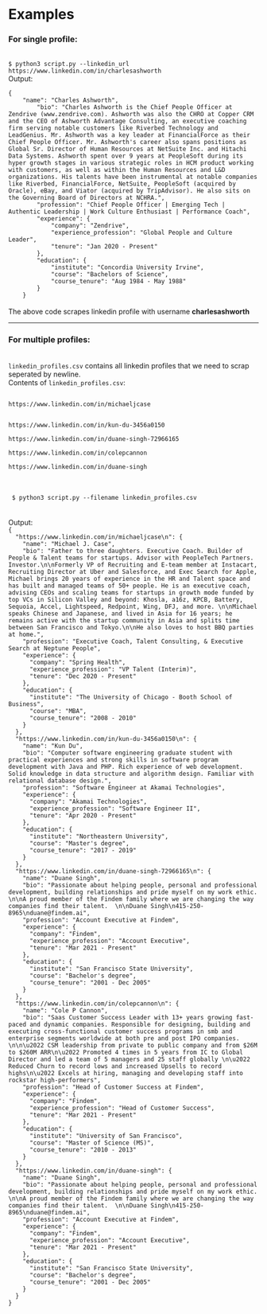 <br>
<div>
<h1>Examples</h1>
<h3><b>For single profile:</b></h3>
<br>
<code>$ python3 script.py --linkedin_url https://www.linkedin.com/in/charlesashworth</code>

<br>
Output: <br>
<code>
{
    "name": "Charles Ashworth",
        "bio": "Charles Ashworth is the Chief People Officer at Zendrive (www.zendrive.com). Ashworth was also the CHRO at Copper CRM and the CEO of Ashworth Advantage Consulting, an executive coaching firm serving notable customers like Riverbed Technology and LeadGenius. Mr. Ashworth was a key leader at FinancialForce as their Chief People Officer. Mr. Ashworth's career also spans positions as Global Sr. Director of Human Resources at NetSuite Inc. and Hitachi Data Systems. Ashworth spent over 9 years at PeopleSoft during its hyper growth stages in various strategic roles in HCM product working with customers, as well as within the Human Resources and L&D organizations. His talents have been instrumental at notable companies like Riverbed, FinancialForce, NetSuite, PeopleSoft (acquired by Oracle), eBay, and Viator (acquired by TripAdvisor). He also sits on the Governing Board of Directors at NCHRA.",
        "profession": "Chief People Officer | Emerging Tech | Authentic Leadership | Work Culture Enthusiast | Performance Coach",
        "experience": {
            "company": "Zendrive",
            "experience_profession": "Global People and Culture Leader",
            "tenure": "Jan 2020 - Present"
        },
        "education": {
            "institute": "Concordia University Irvine",
            "course": "Bachelors of Science",
            "course_tenure": "Aug 1984 - May 1988"
        }
    }
</code>
<br>
The above code scrapes linkedin profile with username <b>charlesashworth</b>
<hr>
<h3><b>For multiple profiles:</b></h3><br>
<code>linkedin_profiles.csv</code> contains all linkedin profiles that we need to scrap seperated by newline.
<br>
Contents of
<code>linkedin_profiles.csv</code>:
<code>
<br>
https://www.linkedin.com/in/michaeljcase
<br>
https://www.linkedin.com/in/kun-du-3456a0150 <br>
https://www.linkedin.com/in/duane-singh-72966165 <br>
https://www.linkedin.com/in/colepcannon <br>
https://www.linkedin.com/in/duane-singh <br>
</code>
<br>
<br>
<code> $ python3 script.py --filename linkedin_profiles.csv
</code>
<br>
<br>
Output:
<code>
{
  "https://www.linkedin.com/in/michaeljcase\n": {
    "name": "Michael J. Case",
    "bio": "Father to three daughters. Executive Coach. Builder of People & Talent teams for startups. Advisor with PeopleTech Partners. Investor.\n\nFormerly VP of Recruiting and E-team member at Instacart, Recruiting Director at Uber and Salesforce, and Exec Search for Apple, Michael brings 20 years of experience in the HR and Talent space and has built and managed teams of 50+ people. He is an executive coach, advising CEOs and scaling teams for startups in growth mode funded by top VCs in Silicon Valley and beyond: Khosla, a16z, KPCB, Battery, Sequoia, Accel, Lightspeed, Redpoint, Wing, DFJ, and more. \n\nMichael speaks Chinese and Japanese, and lived in Asia for 16 years; he remains active with the startup community in Asia and splits time between San Francisco and Tokyo.\n\nHe also loves to host BBQ parties at home.",
    "profession": "Executive Coach, Talent Consulting, & Executive Search at Neptune People",
    "experience": {
      "company": "Spring Health",
      "experience_profession": "VP Talent (Interim)",
      "tenure": "Dec 2020 - Present"
    },
    "education": {
      "institute": "The University of Chicago - Booth School of Business",
      "course": "MBA",
      "course_tenure": "2008 - 2010"
    }
  },
  "https://www.linkedin.com/in/kun-du-3456a0150\n": {
    "name": "Kun Du",
    "bio": "Computer software engineering graduate student with practical experiences and strong skills in software program development with Java and PHP. Rich experience of web development. Solid knowledge in data structure and algorithm design. Familiar with relational database design.",
    "profession": "Software Engineer at Akamai Technologies",
    "experience": {
      "company": "Akamai Technologies",
      "experience_profession": "Software Engineer II",
      "tenure": "Apr 2020 - Present"
    },
    "education": {
      "institute": "Northeastern University",
      "course": "Master's degree",
      "course_tenure": "2017 - 2019"
    }
  },
  "https://www.linkedin.com/in/duane-singh-72966165\n": {
    "name": "Duane Singh",
    "bio": "Passionate about helping people, personal and professional development, building relationships and pride myself on my work ethic.  \n\nA proud member of the Findem family where we are changing the way companies find their talent.  \n\nDuane Singh\n415-250-8965\nduane@findem.ai",
    "profession": "Account Executive at Findem",
    "experience": {
      "company": "Findem",
      "experience_profession": "Account Executive",
      "tenure": "Mar 2021 - Present"
    },
    "education": {
      "institute": "San Francisco State University",
      "course": "Bachelor's degree",
      "course_tenure": "2001 - Dec 2005"
    }
  },
  "https://www.linkedin.com/in/colepcannon\n": {
    "name": "Cole P Cannon",
    "bio": "Saas Customer Success Leader with 13+ years growing fast-paced and dynamic companies. Responsible for designing, building and executing cross-functional customer success programs in smb and enterprise segments worldwide at both pre and post IPO companies. \n\n\u2022 CSM leadership from private to public company and from $26M to $260M ARR\n\u2022 Promoted 4 times in 5 years from IC to Global Director and led a team of 5 managers and 25 staff globally \n\u2022 Reduced Churn to record lows and increased Upsells to record highs\n\u2022 Excels at hiring, managing and developing staff into rockstar high-performers",
    "profession": "Head of Customer Success at Findem",
    "experience": {
      "company": "Findem",
      "experience_profession": "Head of Customer Success",
      "tenure": "Mar 2021 - Present"
    },
    "education": {
      "institute": "University of San Francisco",
      "course": "Master of Science (MS)",
      "course_tenure": "2010 - 2013"
    }
  },
  "https://www.linkedin.com/in/duane-singh": {
    "name": "Duane Singh",
    "bio": "Passionate about helping people, personal and professional development, building relationships and pride myself on my work ethic.  \n\nA proud member of the Findem family where we are changing the way companies find their talent.  \n\nDuane Singh\n415-250-8965\nduane@findem.ai",
    "profession": "Account Executive at Findem",
    "experience": {
      "company": "Findem",
      "experience_profession": "Account Executive",
      "tenure": "Mar 2021 - Present"
    },
    "education": {
      "institute": "San Francisco State University",
      "course": "Bachelor's degree",
      "course_tenure": "2001 - Dec 2005"
    }
  }
}
</code>
</div>

<br>
